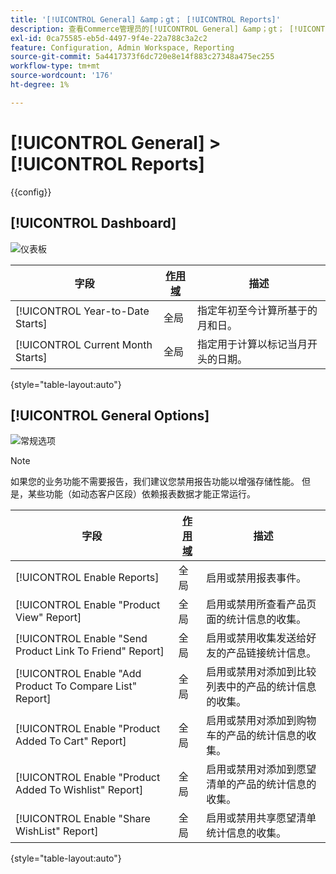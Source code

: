 ```yaml
---
title: '[!UICONTROL General] &amp；gt； [!UICONTROL Reports]'
description: 查看Commerce管理员的[!UICONTROL General] &amp；gt； [!UICONTROL Reports]页面上的配置设置。
exl-id: 0ca75585-eb5d-4497-9f4e-22a788c3a2c2
feature: Configuration, Admin Workspace, Reporting
source-git-commit: 5a4417373f6dc720e8e14f883c27348a475ec255
workflow-type: tm+mt
source-wordcount: '176'
ht-degree: 1%

---
```


# [!UICONTROL General] > [!UICONTROL Reports]

{{config}}

## [!UICONTROL Dashboard]

![仪表板](./assets/reports-dashboard.png)<!-- zoom -->

<!-- [Dashboard](https://experienceleague.adobe.com/en/docs/commerce-admin/start/admin/tools/admin-dashboard) -->

| 字段 | [作用域](../../getting-started/websites-stores-views.md#scope-settings) | 描述 |
|--- |--- |--- |
| [!UICONTROL Year-to-Date Starts] | 全局 | 指定年初至今计算所基于的月和日。 |
| [!UICONTROL Current Month Starts] | 全局 | 指定用于计算以标记当月开头的日期。 |

{style="table-layout:auto"}

## [!UICONTROL General Options]

![常规选项](./assets/reports-general-options.png)<!-- zoom -->

>[!NOTE]
>
>如果您的业务功能不需要报告，我们建议您禁用报告功能以增强存储性能。 但是，某些功能（如动态客户区段）依赖报表数据才能正常运行。

| 字段 | [作用域](../../getting-started/websites-stores-views.md#scope-settings) | 描述 |
|--- |--- |--- |
| [!UICONTROL Enable Reports] | 全局 | 启用或禁用报表事件。 |
| [!UICONTROL Enable "Product View" Report] | 全局 | 启用或禁用所查看产品页面的统计信息的收集。 |
| [!UICONTROL Enable "Send Product Link To Friend" Report] | 全局 | 启用或禁用收集发送给好友的产品链接统计信息。 |
| [!UICONTROL Enable "Add Product To Compare List" Report] | 全局 | 启用或禁用对添加到比较列表中的产品的统计信息的收集。 |
| [!UICONTROL Enable "Product Added To Cart" Report] | 全局 | 启用或禁用对添加到购物车的产品的统计信息的收集。 |
| [!UICONTROL Enable "Product Added To Wishlist" Report] | 全局 | 启用或禁用对添加到愿望清单的产品的统计信息的收集。 |
| [!UICONTROL Enable "Share WishList" Report] | 全局 | 启用或禁用共享愿望清单统计信息的收集。 |

{style="table-layout:auto"}
